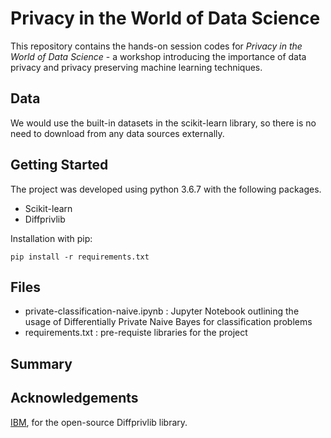 # Privacy in the World of Data Science

This repository contains the hands-on session codes for *Privacy in the World of Data Science* - a workshop introducing the importance of data privacy and privacy preserving machine learning techniques.

## Data

We would use the built-in datasets in the scikit-learn library, so there is no need to download from any data sources externally.

## Getting Started

The project was developed using python 3.6.7 with the following packages.
- Scikit-learn
- Diffprivlib

Installation with pip:
``` 
pip install -r requirements.txt
```

## Files
- private-classification-naive.ipynb : Jupyter Notebook outlining the usage of Differentially Private Naive Bayes for classification problems
- requirements.txt : pre-requiste libraries for the project

## Summary

## Acknowledgements
[IBM](https://github.com/IBM), for the open-source Diffprivlib library.
